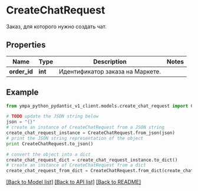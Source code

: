 # CreateChatRequest

Заказ, для которого нужно создать чат. 

## Properties
Name | Type | Description | Notes
------------ | ------------- | ------------- | -------------
**order_id** | **int** | Идентификатор заказа на Маркете. | 

## Example

```python
from ympa_python_pydantic_v1_client.models.create_chat_request import CreateChatRequest

# TODO update the JSON string below
json = "{}"
# create an instance of CreateChatRequest from a JSON string
create_chat_request_instance = CreateChatRequest.from_json(json)
# print the JSON string representation of the object
print CreateChatRequest.to_json()

# convert the object into a dict
create_chat_request_dict = create_chat_request_instance.to_dict()
# create an instance of CreateChatRequest from a dict
create_chat_request_from_dict = CreateChatRequest.from_dict(create_chat_request_dict)
```
[[Back to Model list]](../README.md#documentation-for-models) [[Back to API list]](../README.md#documentation-for-api-endpoints) [[Back to README]](../README.md)


